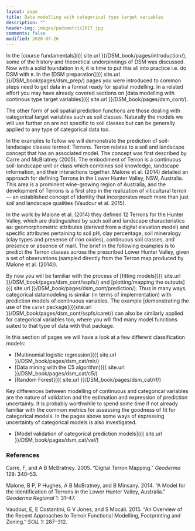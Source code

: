 ```yaml
---
layout: page
title: Data modelling with categorical type target variables
description: ""
header-img: images/pedometric2017.jpg
comments: false
modified: 2020-07-26
---
```


In the [course fundamentals]({{ site.url }}/DSM_book/pages/introduction/), some of the history and theoretical underpinnings of DSM was discussed. Now with a solid foundation in `R`, it is time to put this all into practice i.e. do DSM with `R`. In the [DSM preparation]({{ site.url }}/DSM_book/pages/dsm_prep/) pages you were introduced to common steps need to get data in a format ready for spatial modelling. In a related effort you may have already covered sections on [data modelling with continous type target variables]({{ site.url }}/DSM_book/pages/dsm_cont/).

The other form of soil spatial prediction functions are those dealing with categorical target variables such as soil classes. Naturally the models we will use further on are not specific to soil classes but can be generally applied to any type of categorical data too.

In the examples to follow we will demonstrate the prediction of soil-landscape classes termed: Terrons. Terron relates to a soil and landscape concept that has an associated model. The concept was first described by Carre and McBratney (2005). The embodiment of Terron is a continuous soil-landscape unit or class which combines soil knowledge, landscape information, and their interactions together. Malone et al. (2014) detailed an approach for defining Terrons in the Lower Hunter Valley, NSW, Australia. This area is a prominent wine-growing region of Australia, and the development of Terrons is a first step in the realization of viticultural terroir — an established concept of identity that incorporates much more than just soil and landscape qualities (Vaudour et al. 2015).

In the work by Malone et al. (2014) they defined 12 Terrons for the Hunter Valley, which are distinguished by such soil and landscape characteristics as: geomorphometric attributes (derived from a digital elevation model) and specific attributes pertaining to soil pH, clay percentage, soil mineralogy (clay types and presence of iron oxides), continuous soil classes, and presence or absence of marl. The brief in the following examples is to predict the Terron classes across the prescribed Lower Hunter Valley, given a set of observations (sampled directly from the Terron map produced by Malone et al. (2014)).

By now you will be familiar with the process of [fitting models]({{ site.url }}/DSM_book/pages/dsm_cont/sspfs/) and [plotting/mapping the outputs]({{ site.url }}/DSM_book/pages/dsm_cont/prediction/). Thus in many ways, categorical datamodeling is similar (in terms of implementation) with prediction models of continuous variables. The example [demonstrating the use of the `caret` package]({{site.url }}/DSM_book/pages/dsm_cont/sspfs/caret/) can also be similarly applied for categorical variables too, where you will find many model functions suited to that type of data with that package.

In this section of pages we will have a look at a few different classification models:

-   [Multinomial logistic regression]({{ site.url }}/DSM_book/pages/dsm_cat/mlr/)
-   [Data mining with the C5 algorithm]({{ site.url }}/DSM_book/pages/dsm_cat/c5/)
-   [Random Forest]({{ site.url }}/DSM_book/pages/dsm_cat/rf/)

Key differences between modelling of continuous and categorical variables are the nature of validation and the estimation and expression of prediction uncertainty. It is probably worthwhile to spend some time if not already familiar with the common metrics for assessing the goodness of fit for categorical models. In the pages above some ways of expressing uncertainty of categorical models is also investigated.

-   [Model validation of categorical prediction models]({{ site.url }}/DSM_book/pages/dsm_cat/val/)

### References

Carre, F, and A B McBratney. 2005. “Digital Terron Mapping.” *Geoderma*
128: 340–53.

Malone, B P, P Hughes, A B McBratney, and B Minsany. 2014. “A Model for
the Identification of Terrons in the Lower Hunter Valley, Australia.”
*Geoderma Regional* 1: 31–47.

Vaudour, E, E Costantini, G V Jones, and S Mocali. 2015. “An Overview of
the Recent Approaches to Terroir Functional Modelling, Footprinting and
Zoning.” *SOIL* 1: 287–312.